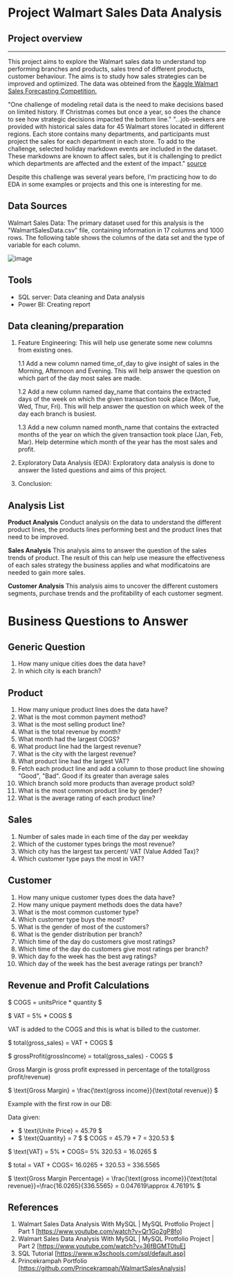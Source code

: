 # Project Walmart Sales Data Analysis

## Project overview
------

This project aims to explore the Walmart sales data to understand top performing branches and products, sales trend of different products, customer behaviour. The aims is to study how sales strategies can be improved and optimized. The data was obteined from the [Kaggle Walmart Sales Forecasting Competition.](https://www.kaggle.com/c/walmart-recruiting-store-sales-forecasting)

"One challenge of modeling retail data is the need to make decisions based on limited history. If Christmas comes but once a year, so does the chance to see how strategic decisions impacted the bottom line." 
"...job-seekers are provided with historical sales data for 45 Walmart stores located in different regions. Each store contains many departments, and participants must project the sales for each department in each store. To add to the challenge, selected holiday markdown events are included in the dataset. These markdowns are known to affect sales, but it is challenging to predict which departments are affected and the extent of the impact."
[source](https://www.kaggle.com/c/walmart-recruiting-store-sales-forecasting)

Despite this challenge was several years before, I'm practicing how to do EDA in some examples or projects and this one is interesting for me.

## Data Sources
Walmart Sales Data: The primary dataset used for this analysis is the "WalmartSalesData.csv" file, containing information in 17 columns and 1000 rows. The following table shows the columns of the data set and the type of variable for each column.

![image](https://github.com/AlanDnl/Walmart-Sales-Data-Analysis/assets/150567418/cbe338cc-6679-461f-ac52-11edfffdfaa9)

## Tools
- SQL server: Data cleaning and Data analysis
- Power BI: Creating report

## Data cleaning/preparation
1. Feature Engineering: This will help use generate some new columns from existing ones.
   
    1.1 Add a new column named time_of_day to give insight of sales in the Morning, Afternoon and Evening. This will help answer the question on which part of the day most sales are made.
   
    1.2 Add a new column named day_name that contains the extracted days of the week on which the given transaction took place (Mon, Tue, Wed, Thur, Fri). This will help answer the question on which week of the day 
        each branch is busiest.
   
    1.3 Add a new column named month_name that contains the extracted months of the year on which the given transaction took place (Jan, Feb, Mar). Help determine which month of the year has the most sales and profit.

2. Exploratory Data Analysis (EDA): Exploratory data analysis is done to answer the listed questions and aims of this project.

3. Conclusion:

## Analysis List
**Product Analysis**
Conduct analysis on the data to understand the different product lines, the products lines performing best and the product lines that need to be improved.

**Sales Analysis**
This analysis aims to answer the question of the sales trends of product. The result of this can help use measure the effectiveness of each sales strategy the business applies and what modificatoins are needed to gain more sales.

**Customer Analysis**
This analysis aims to uncover the different customers segments, purchase trends and the profitability of each customer segment.

# Business Questions to Answer
## Generic Question
1. How many unique cities does the data have?
2. In which city is each branch?
## Product
1. How many unique product lines does the data have?
2. What is the most common payment method?
3. What is the most selling product line?
4. What is the total revenue by month?
5. What month had the largest COGS?
6. What product line had the largest revenue?
7. What is the city with the largest revenue?
8. What product line had the largest VAT?
9. Fetch each product line and add a column to those product line showing "Good", "Bad". Good if its greater than average sales
10. Which branch sold more products than average product sold?
11. What is the most common product line by gender?
12. What is the average rating of each product line?

## Sales
1. Number of sales made in each time of the day per weekday
2. Which of the customer types brings the most revenue?
3. Which city has the largest tax percent/ VAT (Value Added Tax)?
4. Which customer type pays the most in VAT?
## Customer
1. How many unique customer types does the data have?
2. How many unique payment methods does the data have?
3. What is the most common customer type?
4. Which customer type buys the most?
5. What is the gender of most of the customers?
6. What is the gender distribution per branch?
7. Which time of the day do customers give most ratings?
8. Which time of the day do customers give most ratings per branch?
9. Which day fo the week has the best avg ratings?
10. Which day of the week has the best average ratings per branch?

## Revenue and Profit Calculations

$ COGS = unitsPrice * quantity $

$ VAT = 5% * COGS $

VAT is added to the COGS and this is what is billed to the customer.

$ total(gross_sales) = VAT + COGS $

$ grossProfit(grossIncome) = total(gross_sales) - COGS $

Gross Margin is gross profit expressed in percentage of the total(gross profit/revenue)

$ \text{Gross Margin} = \frac{\text{gross income}}{\text{total revenue}} $

Example with the first row in our DB:

Data given:

* $ \text{Unite Price} = 45.79 $
* $ \text{Quantity} = 7 $
$ COGS = 45.79 * 7 = 320.53 $

$ \text{VAT} = 5% * COGS\= 5% 320.53 = 16.0265 $

$ total = VAT + COGS\= 16.0265 + 320.53 = 336.5565

$ \text{Gross Margin Percentage} = \frac{\text{gross income}}{\text{total revenue}}\=\frac{16.0265}{336.5565} = 0.047619\\approx 4.7619% $

## References
1. Walmart Sales Data Analysis With MySQL | MySQL Protfolio Project | Part 1 [https://www.youtube.com/watch?v=Qr1Go2gP8fo]
2. Walmart Sales Data Analysis With MySQL | MySQL Protfolio Project | Part 2 [https://www.youtube.com/watch?v=36fBGMT0tuE]
3. SQL Tutorial [https://www.w3schools.com/sql/default.asp]
4. Princekrampah Portfolio [https://github.com/Princekrampah/WalmartSalesAnalysis]
